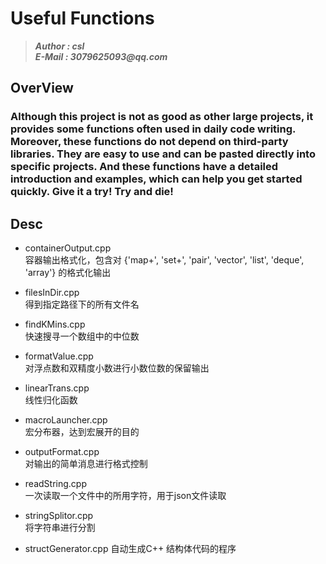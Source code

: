# Useful Functions
>___Author : csl___  
>___E-Mail : 3079625093@qq.com___

## OverView

### Although this project is not as good as other large projects, it provides some functions often used in daily code writing. Moreover, these functions do not depend on third-party libraries. They are easy to use and can be pasted directly into specific projects. And these functions have a detailed introduction and examples, which can help you get started quickly. Give it a try! Try and die!

## Desc

+ containerOutput.cpp   
    容器输出格式化，包含对 {'map+', 'set+', 'pair', 'vector', 'list', 'deque', 'array'} 的格式化输出  

+ filesInDir.cpp  
    得到指定路径下的所有文件名  

+ findKMins.cpp  
    快速搜寻一个数组中的中位数  

+ formatValue.cpp  
    对浮点数和双精度小数进行小数位数的保留输出  

+ linearTrans.cpp  
    线性归化函数  

+ macroLauncher.cpp   
    宏分布器，达到宏展开的目的

+ outputFormat.cpp  
    对输出的简单消息进行格式控制  
    
+ readString.cpp  
    一次读取一个文件中的所用字符，用于json文件读取  
    
+ stringSplitor.cpp  
    将字符串进行分割  

+ structGenerator.cpp
    自动生成C++ 结构体代码的程序

